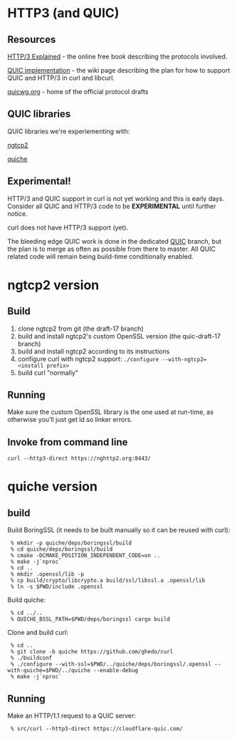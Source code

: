# HTTP3 (and QUIC)

## Resources

[HTTP/3 Explained](https://daniel.haxx.se/http3-explained/) - the online free
book describing the protocols involved.

[QUIC implementation](https://github.com/curl/curl/wiki/QUIC-implementation) -
the wiki page describing the plan for how to support QUIC and HTTP/3 in curl
and libcurl.

[quicwg.org](https://quicwg.org/) - home of the official protocol drafts

## QUIC libraries

QUIC libraries we're experiementing with:

[ngtcp2](https://github.com/ngtcp2/ngtcp2)

[quiche](https://github.com/ghedo/quiche)

## Experimental!

HTTP/3 and QUIC support in curl is not yet working and this is early days.
Consider all QUIC and HTTP/3 code to be **EXPERIMENTAL** until further notice.

curl does not have HTTP/3 support (yet).

The bleeding edge QUIC work is done in the dedicated
[QUIC](https://github.com/curl/curl/tree/QUIC) branch, but the plan is to
merge as often as possible from there to master. All QUIC related code will
remain being build-time conditionally enabled.

# ngtcp2 version

## Build

1. clone ngtcp2 from git (the draft-17 branch)
2. build and install ngtcp2's custom OpenSSL version (the quic-draft-17 branch)
3. build and install ngtcp2 according to its instructions
4. configure curl with ngtcp2 support: `./configure --with-ngtcp2=<install prefix>`
5. build curl "normally"

## Running

Make sure the custom OpenSSL library is the one used at run-time, as otherwise
you'll just get ld.so linker errors.

## Invoke from command line

    curl --http3-direct https://nghttp2.org:8443/

# quiche version

## build

Build BoringSSL (it needs to be built manually so it can be reused with curl):

     % mkdir -p quiche/deps/boringssl/build
     % cd quiche/deps/boringssl/build
     % cmake -DCMAKE_POSITION_INDEPENDENT_CODE=on ..
     % make -j`nproc`
     % cd ..
     % mkdir .openssl/lib -p
     % cp build/crypto/libcrypto.a build/ssl/libssl.a .openssl/lib
     % ln -s $PWD/include .openssl

Build quiche:

     % cd ../..
     % QUICHE_BSSL_PATH=$PWD/deps/boringssl cargo build

Clone and build curl:

     % cd ..
     % git clone -b quiche https://github.com/ghedo/curl
     % ./buildconf
     % ./configure --with-ssl=$PWD/../quiche/deps/boringssl/.openssl --with-quiche=$PWD/../quiche --enable-debug
     % make -j`nproc`

## Running

Make an HTTP/1.1 request to a QUIC server:

     % src/curl --http3-direct https://cloudflare-quic.com/
